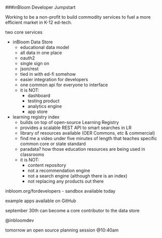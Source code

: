 ###inBloom Developer Jumpstart

Working to be a non-profit to build commodity services to fuel a more efficient market in K-12 ed-tech.

two core services 

- inBloom Data Store
	- educational data model
	- all data in one place
	- oauth2
	- single sign on
	- json/rest
	- tied in with ed-fi somehow
	- easier integration for developers
	- one common api for everyone to interface
	- it is NOT:
		- dashboard
		- testing product
		- analytics engine
		- app store
- learning registry index
	- builds on top of open-source Learning Registry
	- provides a scalable REST API to smart searches in LR
	- library of resources available (OER Commons, etc & commercial)
	- find me a video under five minutes of length that teaches specific common core or state standard
	- paradata? how those education resources are being used in classrooms
	- it is NOT:
		- content repository
		- not a recommendation engine
		- not a search engine (although there is an index)
		- not replacing any products out there
		
inbloom.org/fordevelopers - sandbox available today

example apps available on GitHub

september 30th can become a core contributor to the data store

@inbloomdev

tomorrow an open source planning session @10:40am

